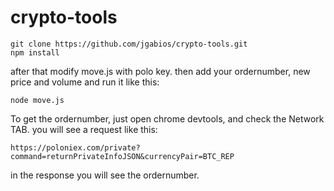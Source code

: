 # crypto-tools
```
git clone https://github.com/jgabios/crypto-tools.git
npm install
```
after that modify move.js with polo key.
then add your ordernumber, new price and volume and run it like this:
```
node move.js
```
To get the ordernumber, just open chrome devtools, and check the Network TAB.
you will see a request like this:
```
https://poloniex.com/private?command=returnPrivateInfoJSON&currencyPair=BTC_REP
```
in the response you will see the ordernumber.

